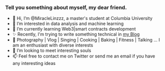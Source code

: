 ### Tell you something about myself, my dear friend.
- 👋 Hi, I’m @MiracleLinzzz, a master's student at Columbia University
- 👀 I’m interested in data analysis and machine learning
- 🌱 I’m currently learning Web3|smart contracts development
- ✨ Recently, I'm trying to write something technical in [my Blog]
- 🏃 Photography | Vlog | Singing | Cooking | Baking | Fitness | Talking ... I am an enthusiast with diverse interests
- 💞️ I’m looking to meet interesting souls
- 📫 Feel free to contact me on Twitter or send me an email if you have any interesting ideas

[my Blog]: MiracleLinzzz.github.io
<!---
MiracleLinzzz/MiracleLinzzz is a ✨ special ✨ repository because its `README.md` (this file) appears on your GitHub profile.
You can click the Preview link to take a look at your changes.
--->
